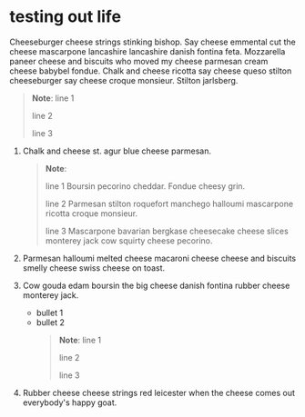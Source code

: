 <meta name="robots" content="noindex">

# testing out life

Cheeseburger cheese strings stinking bishop. Say cheese emmental cut the cheese mascarpone lancashire lancashire danish fontina feta. Mozzarella paneer cheese and biscuits who moved my cheese parmesan cream cheese babybel fondue. Chalk and cheese ricotta say cheese queso stilton cheeseburger say cheese croque monsieur. Stilton jarlsberg.
	
> **Note**:
> line 1
> 
> line 2
> 
> line 3


1. Chalk and cheese st. agur blue cheese parmesan.
   > **Note**:
   >
   > line 1 Boursin pecorino cheddar. Fondue cheesy grin.
   >
   > line 2 Parmesan stilton roquefort manchego halloumi mascarpone ricotta croque monsieur.
   >
   > line 3  Mascarpone bavarian bergkase cheesecake cheese slices monterey jack cow squirty cheese pecorino.

2. Parmesan halloumi melted cheese macaroni cheese cheese and biscuits smelly cheese swiss cheese on toast.
3. Cow gouda edam boursin the big cheese danish fontina rubber cheese monterey jack.
   * bullet 1
   * bullet 2
      > **Note**:
      > line 1
      > 
      > line 2
      > 
      > line 3
5. Rubber cheese cheese strings red leicester when the cheese comes out everybody's happy goat.
